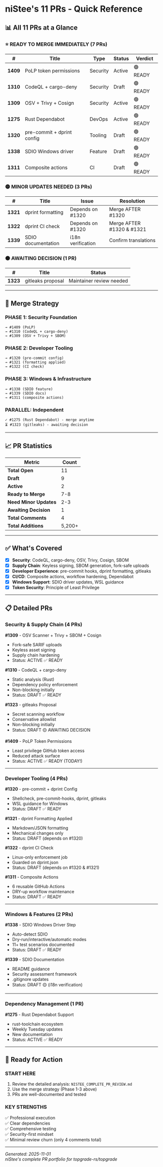 # niStee's 11 PRs - Quick Reference

## 📊 All 11 PRs at a Glance

### ⭐ READY TO MERGE IMMEDIATELY (7 PRs)

| # | Title | Type | Status | Verdict |
|---|-------|------|--------|---------|
| **1409** | PoLP token permissions | Security | Active | 🟢 READY |
| **1310** | CodeQL + cargo-deny | Security | Draft | 🟢 READY |
| **1309** | OSV + Trivy + Cosign | Security | Active | 🟢 READY |
| **1275** | Rust Dependabot | DevOps | Active | 🟢 READY |
| **1320** | pre-commit + dprint config | Tooling | Draft | 🟢 READY |
| **1338** | SDIO Windows driver | Feature | Draft | 🟢 READY |
| **1311** | Composite actions | CI | Draft | 🟢 READY |

### 🟡 MINOR UPDATES NEEDED (3 PRs)

| # | Title | Issue | Resolution |
|---|-------|-------|-----------|
| **1321** | dprint formatting | Depends on #1320 | Merge AFTER #1320 |
| **1322** | dprint CI check | Depends on #1320 | Merge AFTER #1320 & #1321 |
| **1339** | SDIO documentation | i18n verification | Confirm translations |

### 🟠 AWAITING DECISION (1 PR)

| # | Title | Status |
|---|-------|--------|
| **1323** | gitleaks proposal | Maintainer review needed |

---

## 🎯 Merge Strategy

### PHASE 1: Security Foundation

```
→ #1409 (PoLP)
→ #1310 (CodeQL + cargo-deny)
→ #1309 (OSV + Trivy + SBOM)
```

### PHASE 2: Developer Tooling

```
→ #1320 (pre-commit config)
→ #1321 (formatting applied)
→ #1322 (CI check)
```

### PHASE 3: Windows & Infrastructure

```
→ #1338 (SDIO feature)
→ #1339 (SDIO docs)
→ #1311 (composite actions)
```

### PARALLEL: Independent

```
✓ #1275 (Rust Dependabot) - merge anytime
⏳ #1323 (gitleaks) - awaiting decision
```

---

## 📈 PR Statistics

| Metric | Count |
|--------|-------|
| **Total Open** | 11 |
| **Draft** | 9 |
| **Active** | 2 |
| **Ready to Merge** | 7-8 |
| **Need Minor Updates** | 2-3 |
| **Awaiting Decision** | 1 |
| **Total Comments** | 4 |
| **Total Additions** | 5,200+ |

---

## ✅ What's Covered

- [x] **Security**: CodeQL, cargo-deny, OSV, Trivy, Cosign, SBOM
- [x] **Supply Chain**: Keyless signing, SBOM generation, fork-safe uploads
- [x] **Developer Experience**: pre-commit hooks, dprint formatting, gitleaks
- [x] **CI/CD**: Composite actions, workflow hardening, Dependabot
- [x] **Windows Support**: SDIO driver updates, WSL guidance
- [x] **Token Security**: Principle of Least Privilege

---

## 📋 Detailed PRs

### Security & Supply Chain (4 PRs)

**#1309** - OSV Scanner + Trivy + SBOM + Cosign

- Fork-safe SARIF uploads
- Keyless asset signing
- Supply chain hardening
- Status: ACTIVE ✅ READY

**#1310** - CodeQL + cargo-deny

- Static analysis (Rust)
- Dependency policy enforcement
- Non-blocking initially
- Status: DRAFT ✅ READY

**#1323** - gitleaks Proposal

- Secret scanning workflow
- Conservative allowlist
- Non-blocking initially
- Status: DRAFT 🟡 AWAITING DECISION

**#1409** - PoLP Token Permissions

- Least privilege GitHub token access
- Reduced attack surface
- Status: ACTIVE ✅ READY (TODAY!)

---

### Developer Tooling (4 PRs)

**#1320** - pre-commit + dprint Config

- Shellcheck, pre-commit-hooks, dprint, gitleaks
- WSL guidance for Windows
- Status: DRAFT ✅ READY

**#1321** - dprint Formatting Applied

- Markdown/JSON formatting
- Mechanical changes only
- Status: DRAFT (depends on #1320)

**#1322** - dprint CI Check

- Linux-only enforcement job
- Guarded on dprint.json
- Status: DRAFT (depends on #1320 & #1321)

**#1311** - Composite Actions

- 6 reusable GitHub Actions
- DRY-up workflow maintenance
- Status: DRAFT ✅ READY

---

### Windows & Features (2 PRs)

**#1338** - SDIO Windows Driver Step

- Auto-detect SDIO
- Dry-run/interactive/automatic modes
- 11+ test scenarios documented
- Status: DRAFT ✅ READY

**#1339** - SDIO Documentation

- README guidance
- Security assessment framework
- .gitignore updates
- Status: DRAFT 🟡 (i18n verification)

---

### Dependency Management (1 PR)

**#1275** - Rust Dependabot Support

- rust-toolchain ecosystem
- Weekly Tuesday updates
- New documentation
- Status: ACTIVE ✅ READY

---

## 🚀 Ready for Action

### START HERE

1. Review the detailed analysis: `NISTEE_COMPLETE_PR_REVIEW.md`
2. Use the merge strategy (Phase 1-3 above)
3. PRs are well-documented and tested

### KEY STRENGTHS

✅ Professional execution  
✅ Clear dependencies  
✅ Comprehensive testing  
✅ Security-first mindset  
✅ Minimal review churn (only 4 comments total)

---

*Generated: 2025-11-01*  
*niStee's complete PR portfolio for topgrade-rs/topgrade*
